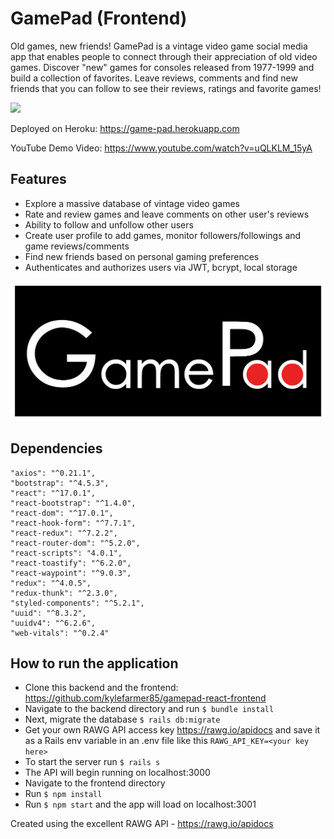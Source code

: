 # 
GamePad (Frontend)
======
Old games, new friends! GamePad is a vintage video game social media app that enables people to connect through their appreciation of old video games. Discover "new" games for consoles released from 1977-1999 and build a collection of favorites. Leave reviews, comments and find new friends that you can follow to see their reviews, ratings and favorite games!

![](gamepad.gif)

Deployed on Heroku: https://game-pad.herokuapp.com

YouTube Demo Video: https://www.youtube.com/watch?v=uQLKLM_15yA

## Features
* Explore a massive database of vintage video games
* Rate and review games and leave comments on other user's reviews
* Ability to follow and unfollow other users
* Create user profile to add games, monitor followers/followings and game reviews/comments
* Find new friends based on personal gaming preferences
* Authenticates and authorizes users via JWT, bcrypt, local storage

![Alt text](src/assets/images/gamepad-logo.png?raw=true 'Logo')

## Dependencies
    "axios": "^0.21.1",
    "bootstrap": "^4.5.3",
    "react": "^17.0.1",
    "react-bootstrap": "^1.4.0",
    "react-dom": "^17.0.1",
    "react-hook-form": "^7.7.1",
    "react-redux": "^7.2.2",
    "react-router-dom": "^5.2.0",
    "react-scripts": "4.0.1",
    "react-toastify": "^6.2.0",
    "react-waypoint": "^9.0.3",
    "redux": "^4.0.5",
    "redux-thunk": "^2.3.0",
    "styled-components": "^5.2.1",
    "uuid": "^8.3.2",
    "uuidv4": "^6.2.6",
    "web-vitals": "^0.2.4"

## How to run the application
  - Clone this backend and the frontend: https://github.com/kylefarmer85/gamepad-react-frontend
  - Navigate to the backend directory and run `$ bundle install`
  - Next, migrate the database `$ rails db:migrate`
  - Get your own RAWG API access key https://rawg.io/apidocs and save it as a Rails env variable in an .env file like this `RAWG_API_KEY=<your key here>`
  - To start the server run `$ rails s`
  - The API will begin running on localhost:3000
  - Navigate to the frontend directory
  - Run `$ npm install`
  - Run `$ npm start` and the app will load on localhost:3001

Created using the excellent RAWG API - https://rawg.io/apidocs
